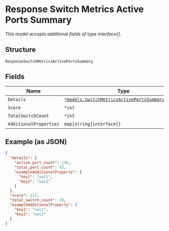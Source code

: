 
# Response Switch Metrics Active Ports Summary

*This model accepts additional fields of type interface{}.*

## Structure

`ResponseSwitchMetricsActivePortsSummary`

## Fields

| Name | Type | Tags | Description |
|  --- | --- | --- | --- |
| `Details` | [`*models.SwitchMetricsActivePortsSummaryDetails`](../../doc/models/switch-metrics-active-ports-summary-details.md) | Optional | - |
| `Score` | `*int` | Optional | - |
| `TotalSwitchCount` | `*int` | Optional | - |
| `AdditionalProperties` | `map[string]interface{}` | Optional | - |

## Example (as JSON)

```json
{
  "details": {
    "active_port_count": 136,
    "total_port_count": 42,
    "exampleAdditionalProperty": {
      "key1": "val1",
      "key2": "val2"
    }
  },
  "score": 222,
  "total_switch_count": 10,
  "exampleAdditionalProperty": {
    "key1": "val1",
    "key2": "val2"
  }
}
```

